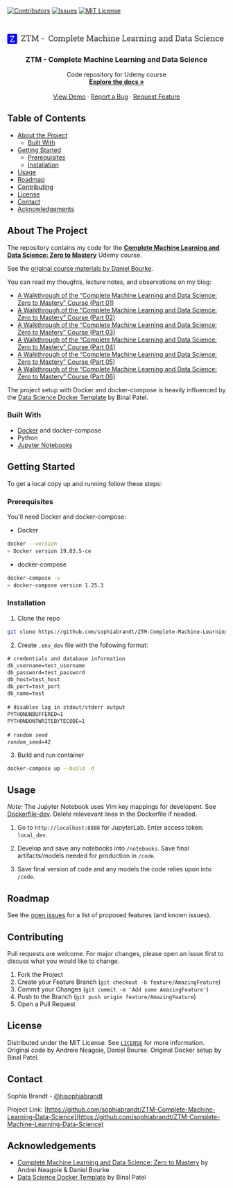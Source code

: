[![Contributors][contributors-shield]][contributors-url]
[![Issues][issues-shield]][issues-url]
[![MIT License][license-shield]][license-url]

<!-- PROJECT LOGO -->
<br />
<p align="center">
  <a href="https://github.com/sophiabrandt/ZTM-Complete-Machine-Learning-Data-Science">
    <img src="logo.png" alt="Logo">
  </a>

  <h3 align="center">ZTM -  Complete Machine Learning and Data Science</h3>

  <p align="center">
    Code repository for Udemy course
    <br />
    <a href="https://github.com/sophiabrandt/ZTM-Complete-Machine-Learning-Data-Science"><strong>Explore the docs »</strong></a>
    <br />
    <br />
    <a href="https://github.com/sophiabrandt/ZTM-Complete-Machine-Learning-Data-Science">View Demo</a>
    ·
    <a href="https://github.com/sophiabrandt/ZTM-Complete-Machine-Learning-Data-Science/issues">Report a Bug</a>
    ·
    <a href="https://github.com/sophiabrandt/ZTM-Complete-Machine-Learning-Data-Science/issues">Request Feature</a>
  </p>
</p>

<!-- TABLE OF CONTENTS -->

## Table of Contents

- [About the Project](#about-the-project)
  - [Built With](#built-with)
- [Getting Started](#getting-started)
  - [Prerequisites](#prerequisites)
  - [Installation](#installation)
- [Usage](#usage)
- [Roadmap](#roadmap)
- [Contributing](#contributing)
- [License](#license)
- [Contact](#contact)
- [Acknowledgements](#acknowledgements)

<!-- ABOUT THE PROJECT -->

## About The Project

The repository contains my code for the **[Complete Machine Learning and Data Science: Zero to Mastery][ztm]** Udemy course.

See the [original course materials by Daniel Bourke][origrepo].

You can read my thoughts, lecture notes, and observations on my blog:

- [A Walkthrough of the “Complete Machine Learning and Data Science: Zero to Mastery” Course (Part 01)](https://www.rockyourcode.com/a-walkthrough-of-the-complete-machine-learning-and-data-science-zero-to-mastery-course-part-01/)
- [A Walkthrough of the “Complete Machine Learning and Data Science: Zero to Mastery” Course (Part 02)](https://www.rockyourcode.com/a-walkthrough-of-the-complete-machine-learning-and-data-science-zero-to-mastery-course-part-02/)
- [A Walkthrough of the “Complete Machine Learning and Data Science: Zero to Mastery” Course (Part 03)](https://www.rockyourcode.com/a-walkthrough-of-the-complete-machine-learning-and-data-science-zero-to-mastery-course-part-03/)
- [A Walkthrough of the “Complete Machine Learning and Data Science: Zero to Mastery” Course (Part 04)](https://www.rockyourcode.com/a-walkthrough-of-the-complete-machine-learning-and-data-science-zero-to-mastery-course-part-04/)
- [A Walkthrough of the “Complete Machine Learning and Data Science: Zero to Mastery” Course (Part 05)](https://www.rockyourcode.com/a-walkthrough-of-the-complete-machine-learning-and-data-science-zero-to-mastery-course-part-05/)
- [A Walkthrough of the “Complete Machine Learning and Data Science: Zero to Mastery” Course (Part 06)](https://www.rockyourcode.com/a-walkthrough-of-the-complete-machine-learning-and-data-science-zero-to-mastery-course-part-06/)

The project setup with Docker and docker-compose is heavily influenced by the [Data Science Docker Template](https://github.com/caesarnine/data-science-docker-template) by Binal Patel.

### Built With

- [Docker](https://www.docker.com/) and docker-compose
- Python
- [Jupyter Notebooks](https://jupyter.org/)

<!-- GETTING STARTED -->

## Getting Started

To get a local copy up and running follow these steps:

### Prerequisites

You'll need Docker and docker-compose:

- Docker

```sh
docker --version
> Docker version 19.03.5-ce
```

- docker-compose

```sh
docker-compose -v
> docker-compose version 1.25.3
```

### Installation

1. Clone the repo

```sh
git clone https://github.com/sophiabrandt/ZTM-Complete-Machine-Learning-Data-Science.git
```

2. Create `.env_dev` file with the following format:

```
# credentials and database information
db_username=test_username
db_password=test_password
db_host=test_host
db_port=test_port
db_name=test

# disables lag in stdout/stderr output
PYTHONUNBUFFERED=1
PYTHONDONTWRITEBYTECODE=1

# random seed
random_seed=42
```

3. Build and run container

```sh
docker-compose up --build -d
```

<!-- USAGE EXAMPLES -->

## Usage

_Note:_ The Jupyter Notebook uses Vim key mappings for developent. See [Dockerfile-dev](docker/Dockerfile-dev). Delete relevevant lines in the Dockerfile if needed.

1. Go to `http://localhost:8888` for JupyterLab. Enter access token: `local_dev`.

2. Develop and save any notebooks into `/notebooks`. Save final artifacts/models needed for production in `/code`.

3. Save final version of code and any models the code relies upon into `/code`.

<!-- ROADMAP -->

## Roadmap

See the [open issues](https://github.com/sophiabrandt/ZTM-Complete-Machine-Learning-Data-Science/issues) for a list of proposed features (and known issues).

<!-- CONTRIBUTING -->

## Contributing

Pull requests are welcome. For major changes, please open an issue first to discuss what you would like to change.

1. Fork the Project
2. Create your Feature Branch (`git checkout -b feature/AmazingFeature`)
3. Commit your Changes (`git commit -m 'Add some AmazingFeature'`)
4. Push to the Branch (`git push origin feature/AmazingFeature`)
5. Open a Pull Request

<!-- LICENSE -->

## License

Distributed under the MIT License. See [`LICENSE`](LICENSE.txt) for more information.  
Original code by Andreie Neagoie, Daniel Bourke. Original Docker setup by Binal Patel.

<!-- CONTACT -->

## Contact

Sophia Brandt - [@hisophiabrandt](https://twitter.com/hisophiabrandt)

Project Link: [https://github.com/sophiabrandt/ZTM-Complete-Machine-Learning-Data-Science](https://github.com/sophiabrandt/ZTM-Complete-Machine-Learning-Data-Science)

<!-- ACKNOWLEDGEMENTS -->

## Acknowledgements

- [Complete Machine Learning and Data Science: Zero to Mastery][ztm] by Andrei Neagoie & Daniel Bourke
- [Data Science Docker Template](https://github.com/caesarnine/data-science-docker-template) by Binal Patel

<!-- MARKDOWN LINKS & IMAGES -->
<!-- https://www.markdownguide.org/basic-syntax/#reference-style-links -->

[contributors-shield]: https://img.shields.io/github/contributors/sophiabrandt/ZTM-Complete-Machine-Learning-Data-Science.svg?style=flat-square
[contributors-url]: https://github.com/sophiabrandt/ZTM-Complete-Machine-Learning-Data-Science/graphs/contributors
[forks-shield]: https://img.shields.io/github/forks/sophiabrandt/ZTM-Complete-Machine-Learning-Data-Science.svg?style=flat-square
[forks-url]: https://github.com/sophiabrandt/ZTM-Complete-Machine-Learning-Data-Science/network/members
[stars-shield]: https://img.shields.io/github/stars/sophiabrandt/ZTM-Complete-Machine-Learning-Data-Science.svg?style=flat-square
[stars-url]: https://github.com/sophiabrandt/ZTM-Complete-Machine-Learning-Data-Science/stargazers
[issues-shield]: https://img.shields.io/github/issues/sophiabrandt/ZTM-Complete-Machine-Learning-Data-Science.svg?style=flat-square
[issues-url]: https://github.com/sophiabrandt/ZTM-Complete-Machine-Learning-Data-Science/issues
[license-shield]: https://img.shields.io/github/license/sophiabrandt/ZTM-Complete-Machine-Learning-Data-Science.svg?style=flat-square
[license-url]: https://github.com/sophiabrandt/ZTM-Complete-Machine-Learning-Data-Science/blob/master/LICENSE.txt
[product-screenshot]: images/screenshot.png
[ztm]: https://www.udemy.com/course/complete-machine-learning-and-data-science-zero-to-mastery/
[origrepo]: https://github.com/mrdbourke/zero-to-mastery-ml
